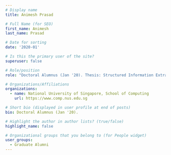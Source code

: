 ```yaml
---
# Display name
title: Animesh Prasad

# Full Name (for SEO) 
first_name: Animesh
last_name: Prasad

# Date for sorting
date: '2020-01'

# Is this the primary user of the site?
superuser: false

# Role/position
role: "Doctoral Alumnus (Jan '20). Thesis: Structured Information Extraction for Scientific Documents."

# Organizations/Affiliations
organizations:
  - name: National University of Singapore, School of Computing
    url: https://www.comp.nus.edu.sg

# Short bio (displayed in user profile at end of posts)
bio: Doctoral Alumnus (Jan '20). 

# Highlight the author in author lists? (true/false)
highlight_name: false

# Organizational groups that you belong to (for People widget)
user_groups:
  - Graduate Alumni
---
```

